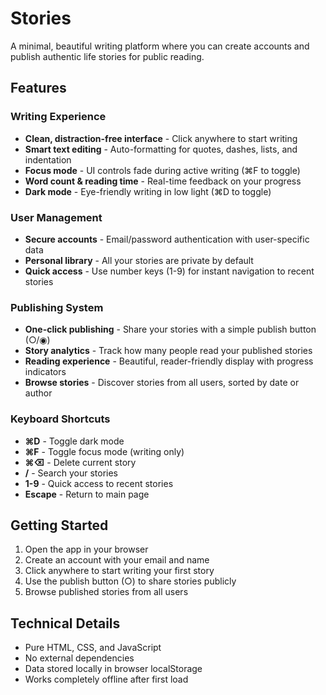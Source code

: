 # Stories

A minimal, beautiful writing platform where you can create accounts and publish authentic life stories for public reading.

## Features

### Writing Experience
- **Clean, distraction-free interface** - Click anywhere to start writing
- **Smart text editing** - Auto-formatting for quotes, dashes, lists, and indentation
- **Focus mode** - UI controls fade during active writing (⌘F to toggle)
- **Word count & reading time** - Real-time feedback on your progress
- **Dark mode** - Eye-friendly writing in low light (⌘D to toggle)

### User Management
- **Secure accounts** - Email/password authentication with user-specific data
- **Personal library** - All your stories are private by default
- **Quick access** - Use number keys (1-9) for instant navigation to recent stories

### Publishing System
- **One-click publishing** - Share your stories with a simple publish button (○/◉)
- **Story analytics** - Track how many people read your published stories
- **Reading experience** - Beautiful, reader-friendly display with progress indicators
- **Browse stories** - Discover stories from all users, sorted by date or author

### Keyboard Shortcuts
- **⌘D** - Toggle dark mode
- **⌘F** - Toggle focus mode (writing only)
- **⌘⌫** - Delete current story
- **/** - Search your stories
- **1-9** - Quick access to recent stories
- **Escape** - Return to main page

## Getting Started

1. Open the app in your browser
2. Create an account with your email and name
3. Click anywhere to start writing your first story
4. Use the publish button (○) to share stories publicly
5. Browse published stories from all users

## Technical Details

- Pure HTML, CSS, and JavaScript
- No external dependencies
- Data stored locally in browser localStorage
- Works completely offline after first load 